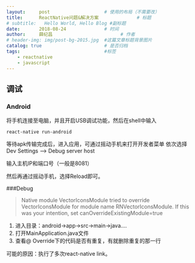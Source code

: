 ```yaml
---
layout:     post   				    # 使用的布局（不需要改）
title:      ReactNative问题&解决方案 				# 标题 
# subtitle:   Hello World, Hello Blog #副标题
date:       2018-08-24 				# 时间
author:     薛纪昌 						# 作者
# header-img: img/post-bg-2015.jpg 	#这篇文章标题背景图片
catalog: true 						# 是否归档
tags:								#标签
    - reactnative
    - javascript
---
```


## 调试
### Android 
将手机连接至电脑，并且开启USB调试功能，然后在shell中输入
```
react-native run-android
```
等待apk传输完成后，进入应用，可通过摇动手机来打开开发者菜单
依次选择 Dev Settings  -->  Debug server host

输入主机IP和端口号（一般是8081）

然后再通过摇动手机，选择Reload即可。

###Debug
>Native module VectorIconsModule tried to override VectorIconsModule for module name RNVectorIconsModule.
If this was your intention, set canOverrideExistingModule=true

1. 进入目录：android->app->src->main->java.... 
2. 打开MainApplication.java文件
3. 查看@ Override下的代码是否有重复，有就删除重复的那一行

可能的原因：执行了多次react-native link。